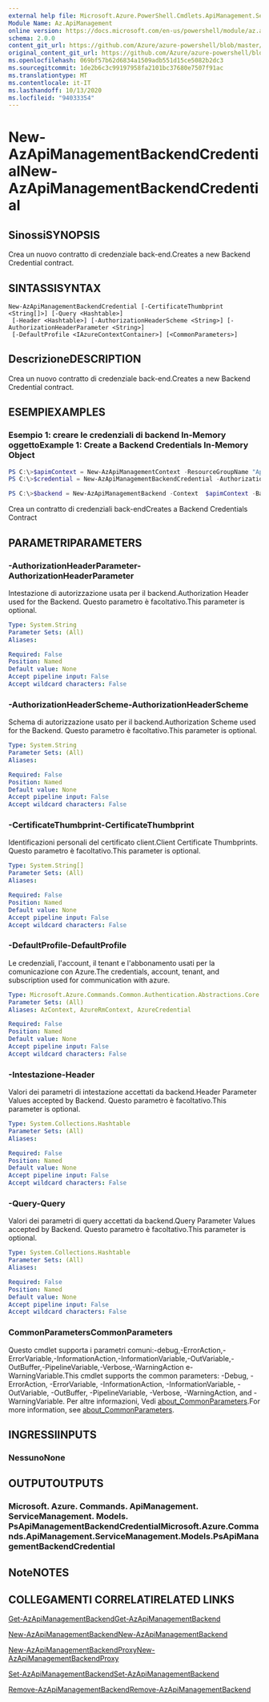 ```yaml
---
external help file: Microsoft.Azure.PowerShell.Cmdlets.ApiManagement.ServiceManagement.dll-Help.xml
Module Name: Az.ApiManagement
online version: https://docs.microsoft.com/en-us/powershell/module/az.apimanagement/new-azapimanagementbackendcredential
schema: 2.0.0
content_git_url: https://github.com/Azure/azure-powershell/blob/master/src/ApiManagement/ApiManagement/help/New-AzApiManagementBackendCredential.md
original_content_git_url: https://github.com/Azure/azure-powershell/blob/master/src/ApiManagement/ApiManagement/help/New-AzApiManagementBackendCredential.md
ms.openlocfilehash: 069bf57b62d6834a1509adb551d15ce5082b2dc3
ms.sourcegitcommit: 1de2b6c3c99197958fa2101bc37680e7507f91ac
ms.translationtype: MT
ms.contentlocale: it-IT
ms.lasthandoff: 10/13/2020
ms.locfileid: "94033354"
---
```

# <span data-ttu-id="1c6e8-101">New-AzApiManagementBackendCredential</span><span class="sxs-lookup"><span data-stu-id="1c6e8-101">New-AzApiManagementBackendCredential</span></span>

## <span data-ttu-id="1c6e8-102">Sinossi</span><span class="sxs-lookup"><span data-stu-id="1c6e8-102">SYNOPSIS</span></span>
<span data-ttu-id="1c6e8-103">Crea un nuovo contratto di credenziale back-end.</span><span class="sxs-lookup"><span data-stu-id="1c6e8-103">Creates a new Backend Credential contract.</span></span>

## <span data-ttu-id="1c6e8-104">SINTASSI</span><span class="sxs-lookup"><span data-stu-id="1c6e8-104">SYNTAX</span></span>

```
New-AzApiManagementBackendCredential [-CertificateThumbprint <String[]>] [-Query <Hashtable>]
 [-Header <Hashtable>] [-AuthorizationHeaderScheme <String>] [-AuthorizationHeaderParameter <String>]
 [-DefaultProfile <IAzureContextContainer>] [<CommonParameters>]
```

## <span data-ttu-id="1c6e8-105">Descrizione</span><span class="sxs-lookup"><span data-stu-id="1c6e8-105">DESCRIPTION</span></span>
<span data-ttu-id="1c6e8-106">Crea un nuovo contratto di credenziale back-end.</span><span class="sxs-lookup"><span data-stu-id="1c6e8-106">Creates a new Backend Credential contract.</span></span>

## <span data-ttu-id="1c6e8-107">ESEMPI</span><span class="sxs-lookup"><span data-stu-id="1c6e8-107">EXAMPLES</span></span>

### <span data-ttu-id="1c6e8-108">Esempio 1: creare le credenziali di backend In-Memory oggetto</span><span class="sxs-lookup"><span data-stu-id="1c6e8-108">Example 1: Create a Backend Credentials In-Memory Object</span></span>
```powershell
PS C:\>$apimContext = New-AzApiManagementContext -ResourceGroupName "Api-Default-WestUS" -ServiceName "contoso"
PS C:\>$credential = New-AzApiManagementBackendCredential -AuthorizationHeaderScheme basic -AuthorizationHeaderParameter opensesame -Query @{"sv" = @('xx', 'bb'); "sr" = @('cc')} -Header @{"x-my-1" = @('val1', 'val2')}

PS C:\>$backend = New-AzApiManagementBackend -Context  $apimContext -BackendId 123 -Url 'https://contoso.com/awesomeapi' -Protocol http -Title "first backend" -SkipCertificateChainValidation $true -Credential $credential -Description "my backend"
```

<span data-ttu-id="1c6e8-109">Crea un contratto di credenziali back-end</span><span class="sxs-lookup"><span data-stu-id="1c6e8-109">Creates a Backend Credentials Contract</span></span>

## <span data-ttu-id="1c6e8-110">PARAMETRI</span><span class="sxs-lookup"><span data-stu-id="1c6e8-110">PARAMETERS</span></span>

### <span data-ttu-id="1c6e8-111">-AuthorizationHeaderParameter</span><span class="sxs-lookup"><span data-stu-id="1c6e8-111">-AuthorizationHeaderParameter</span></span>
<span data-ttu-id="1c6e8-112">Intestazione di autorizzazione usata per il backend.</span><span class="sxs-lookup"><span data-stu-id="1c6e8-112">Authorization Header used for the Backend.</span></span>
<span data-ttu-id="1c6e8-113">Questo parametro è facoltativo.</span><span class="sxs-lookup"><span data-stu-id="1c6e8-113">This parameter is optional.</span></span>

```yaml
Type: System.String
Parameter Sets: (All)
Aliases:

Required: False
Position: Named
Default value: None
Accept pipeline input: False
Accept wildcard characters: False
```

### <span data-ttu-id="1c6e8-114">-AuthorizationHeaderScheme</span><span class="sxs-lookup"><span data-stu-id="1c6e8-114">-AuthorizationHeaderScheme</span></span>
<span data-ttu-id="1c6e8-115">Schema di autorizzazione usato per il backend.</span><span class="sxs-lookup"><span data-stu-id="1c6e8-115">Authorization Scheme used for the Backend.</span></span>
<span data-ttu-id="1c6e8-116">Questo parametro è facoltativo.</span><span class="sxs-lookup"><span data-stu-id="1c6e8-116">This parameter is optional.</span></span>

```yaml
Type: System.String
Parameter Sets: (All)
Aliases:

Required: False
Position: Named
Default value: None
Accept pipeline input: False
Accept wildcard characters: False
```

### <span data-ttu-id="1c6e8-117">-CertificateThumbprint</span><span class="sxs-lookup"><span data-stu-id="1c6e8-117">-CertificateThumbprint</span></span>
<span data-ttu-id="1c6e8-118">Identificazioni personali del certificato client.</span><span class="sxs-lookup"><span data-stu-id="1c6e8-118">Client Certificate Thumbprints.</span></span>
<span data-ttu-id="1c6e8-119">Questo parametro è facoltativo.</span><span class="sxs-lookup"><span data-stu-id="1c6e8-119">This parameter is optional.</span></span>

```yaml
Type: System.String[]
Parameter Sets: (All)
Aliases:

Required: False
Position: Named
Default value: None
Accept pipeline input: False
Accept wildcard characters: False
```

### <span data-ttu-id="1c6e8-120">-DefaultProfile</span><span class="sxs-lookup"><span data-stu-id="1c6e8-120">-DefaultProfile</span></span>
<span data-ttu-id="1c6e8-121">Le credenziali, l'account, il tenant e l'abbonamento usati per la comunicazione con Azure.</span><span class="sxs-lookup"><span data-stu-id="1c6e8-121">The credentials, account, tenant, and subscription used for communication with azure.</span></span>

```yaml
Type: Microsoft.Azure.Commands.Common.Authentication.Abstractions.Core.IAzureContextContainer
Parameter Sets: (All)
Aliases: AzContext, AzureRmContext, AzureCredential

Required: False
Position: Named
Default value: None
Accept pipeline input: False
Accept wildcard characters: False
```

### <span data-ttu-id="1c6e8-122">-Intestazione</span><span class="sxs-lookup"><span data-stu-id="1c6e8-122">-Header</span></span>
<span data-ttu-id="1c6e8-123">Valori dei parametri di intestazione accettati da backend.</span><span class="sxs-lookup"><span data-stu-id="1c6e8-123">Header Parameter Values accepted by Backend.</span></span>
<span data-ttu-id="1c6e8-124">Questo parametro è facoltativo.</span><span class="sxs-lookup"><span data-stu-id="1c6e8-124">This parameter is optional.</span></span>

```yaml
Type: System.Collections.Hashtable
Parameter Sets: (All)
Aliases:

Required: False
Position: Named
Default value: None
Accept pipeline input: False
Accept wildcard characters: False
```

### <span data-ttu-id="1c6e8-125">-Query</span><span class="sxs-lookup"><span data-stu-id="1c6e8-125">-Query</span></span>
<span data-ttu-id="1c6e8-126">Valori dei parametri di query accettati da backend.</span><span class="sxs-lookup"><span data-stu-id="1c6e8-126">Query Parameter Values accepted by Backend.</span></span>
<span data-ttu-id="1c6e8-127">Questo parametro è facoltativo.</span><span class="sxs-lookup"><span data-stu-id="1c6e8-127">This parameter is optional.</span></span>

```yaml
Type: System.Collections.Hashtable
Parameter Sets: (All)
Aliases:

Required: False
Position: Named
Default value: None
Accept pipeline input: False
Accept wildcard characters: False
```

### <span data-ttu-id="1c6e8-128">CommonParameters</span><span class="sxs-lookup"><span data-stu-id="1c6e8-128">CommonParameters</span></span>
<span data-ttu-id="1c6e8-129">Questo cmdlet supporta i parametri comuni:-debug,-ErrorAction,-ErrorVariable,-InformationAction,-InformationVariable,-OutVariable,-OutBuffer,-PipelineVariable,-Verbose,-WarningAction e-WarningVariable.</span><span class="sxs-lookup"><span data-stu-id="1c6e8-129">This cmdlet supports the common parameters: -Debug, -ErrorAction, -ErrorVariable, -InformationAction, -InformationVariable, -OutVariable, -OutBuffer, -PipelineVariable, -Verbose, -WarningAction, and -WarningVariable.</span></span> <span data-ttu-id="1c6e8-130">Per altre informazioni, Vedi [about_CommonParameters](http://go.microsoft.com/fwlink/?LinkID=113216).</span><span class="sxs-lookup"><span data-stu-id="1c6e8-130">For more information, see [about_CommonParameters](http://go.microsoft.com/fwlink/?LinkID=113216).</span></span>

## <span data-ttu-id="1c6e8-131">INGRESSI</span><span class="sxs-lookup"><span data-stu-id="1c6e8-131">INPUTS</span></span>

### <span data-ttu-id="1c6e8-132">Nessuno</span><span class="sxs-lookup"><span data-stu-id="1c6e8-132">None</span></span>

## <span data-ttu-id="1c6e8-133">OUTPUT</span><span class="sxs-lookup"><span data-stu-id="1c6e8-133">OUTPUTS</span></span>

### <span data-ttu-id="1c6e8-134">Microsoft. Azure. Commands. ApiManagement. ServiceManagement. Models. PsApiManagementBackendCredential</span><span class="sxs-lookup"><span data-stu-id="1c6e8-134">Microsoft.Azure.Commands.ApiManagement.ServiceManagement.Models.PsApiManagementBackendCredential</span></span>

## <span data-ttu-id="1c6e8-135">Note</span><span class="sxs-lookup"><span data-stu-id="1c6e8-135">NOTES</span></span>

## <span data-ttu-id="1c6e8-136">COLLEGAMENTI CORRELATI</span><span class="sxs-lookup"><span data-stu-id="1c6e8-136">RELATED LINKS</span></span>

[<span data-ttu-id="1c6e8-137">Get-AzApiManagementBackend</span><span class="sxs-lookup"><span data-stu-id="1c6e8-137">Get-AzApiManagementBackend</span></span>](./Get-AzApiManagementBackend.md)

[<span data-ttu-id="1c6e8-138">New-AzApiManagementBackend</span><span class="sxs-lookup"><span data-stu-id="1c6e8-138">New-AzApiManagementBackend</span></span>](./New-AzApiManagementBackend.md)

[<span data-ttu-id="1c6e8-139">New-AzApiManagementBackendProxy</span><span class="sxs-lookup"><span data-stu-id="1c6e8-139">New-AzApiManagementBackendProxy</span></span>](./New-AzApiManagementBackendProxy.md)

[<span data-ttu-id="1c6e8-140">Set-AzApiManagementBackend</span><span class="sxs-lookup"><span data-stu-id="1c6e8-140">Set-AzApiManagementBackend</span></span>](./Set-AzApiManagementBackend.md)

[<span data-ttu-id="1c6e8-141">Remove-AzApiManagementBackend</span><span class="sxs-lookup"><span data-stu-id="1c6e8-141">Remove-AzApiManagementBackend</span></span>](./Remove-AzApiManagementBackend.md)
